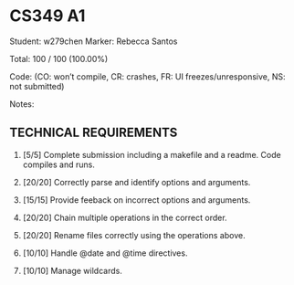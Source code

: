 # CS349 A1
Student: w279chen
Marker: Rebecca Santos


Total: 100 / 100 (100.00%)

Code:
(CO: won’t compile, CR: crashes, FR: UI freezes/unresponsive, NS: not submitted)


Notes:   


## TECHNICAL REQUIREMENTS

1. [5/5] Complete submission including a makefile and a readme. Code compiles and runs.

2. [20/20] Correctly parse and identify options and arguments.

3. [15/15] Provide feeback on incorrect options and arguments.

4. [20/20] Chain multiple operations in the correct order.

5. [20/20] Rename files correctly using the operations above.

6. [10/10] Handle @date and @time directives.

7. [10/10] Manage wildcards.
